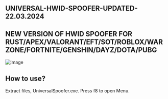 ## UNIVERSAL-HWID-SPOOFER-UPDATED-22.03.2024
## NEW VERSION OF HWID SPOOFER FOR RUST/APEX/VALORANT/EFT/SOT/ROBLOX/WARZONE/FORTNITE/GENSHIN/DAYZ/DOTA/PUBG

![image](https://github.com/Ihschaew/UNIVERSAL-HWID-SPOOFER/assets/164495355/a5520a95-9e34-47af-ae38-7dd3c5618560)


## How to use?
Extract files, UniversalSpoofer.exe.
Press f8 to open Menu.
